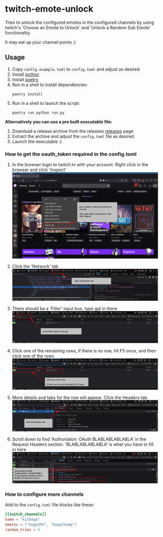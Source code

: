 # twitch-emote-unlock

Tries to unlock the configured emotes in the configured channels
by using twitch's 'Choose an Emote to Unlock' and 
'Unlock a Random Sub Emote' functionality.

It may eat up your channel points :)

## Usage

1. Copy `config.example.toml` to `config.toml` and adjust as desired.
2. Install [python](https://www.python.org/downloads/)
3. Install [poetry](https://python-poetry.org/)
4. Run in a shell to install dependencies:
    ```
    poetry install
    ```
5. Run in a shell to launch the script:
    ```
    poetry run python run.py
    ```


**Alternatively you can use a pre built executable file:** 
1. Download a release archive from the releases [releases](https://github.com/Zutatensuppe/twitch-emote-unlock/releases/latest) page
2. Extract the archive and adjust the `config.toml` file as desired.
3. Launch the executable :)


### How to get the oauth_token required in the config.toml

1. In the browser login to twitch.tv with your account. Right click in 
    the browser and click 'Inspect'
    ![1](docs/1.png)

2. Click the 'Network' tab
    ![2](docs/2.png)

3. There should be a 'Filter' input box, type gql in there
    ![3](docs/3.png)

4. Click one of the remaining rows, if there is no row, hit F5 once,
    and then click one of the rows
    ![4](docs/4.png)

5. More details and tabs for the row will appear. Click the Headers tab.
    ![5](docs/5.png)

6. Scroll down to find 'Authoriation: OAuth BLABLABLABLABLA' in the
    Request Headers section. 'BLABLABLABLABLA' is what you have to fill
    in here
    ![6](docs/6.png)


### How to configure more channels

Add to the `config.toml` file blocks like these:

```toml
[[twitch_channels]]
name = "kitboga"
emotes = ["bogaShh", "bogaChamp"]
random_tries = 5
```
